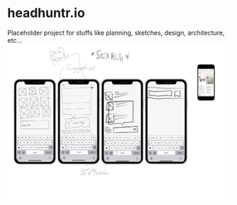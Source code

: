 # headhuntr.io
Placeholder project for stuffs like planning, sketches, design, architecture, etc...
![Sketch for Search](images/draft_search.jpg)
